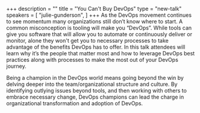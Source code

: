 +++
description = ""
title = "You Can't Buy DevOps"
type = "new-talk"
speakers = [
        "julie-gunderson",
]
+++
As the DevOps movement continues to see momentum many organizations still don’t know where to start. A common misconception is tooling will make you “DevOps”. While tools can give you software that will allow you to automate or continuously deliver or monitor, alone they won't get you to necessary processes to take advantage of the benefits DevOps has to offer. In this talk attendees will learn why it’s the people that matter most and how to leverage DevOps best practices along with processes to make the most out of your DevOps journey.

Being a champion in the DevOps world means going beyond the win by delving deeper into the team/organizational structure and culture. By identifying outlying issues beyond tools, and then working with others to embrace necessary change, DevOps champions can lead the charge in organizational transformation and adoption of DevOps.